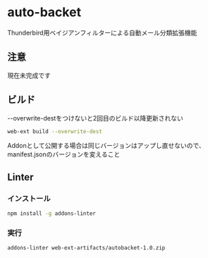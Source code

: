 # auto-backet
 Thunderbird用ベイジアンフィルターによる自動メール分類拡張機能

## 注意

現在未完成です

## ビルド

--overwrite-destをつけないと2回目のビルド以降更新されない

```bash
web-ext build --overwrite-dest  
```

Addonとして公開する場合は同じバージョンはアップし直せないので、manifest.jsonのバージョンを変えること

## Linter

### インストール

```bash
npm install -g addons-linter
```

### 実行

```bash
addons-linter web-ext-artifacts/autobacket-1.0.zip
```
